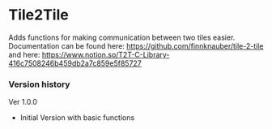 # Tile2Tile
Adds functions for making communication between two tiles easier.
Documentation can be found here: https://github.com/finnknauber/tile-2-tile and here: https://www.notion.so/T2T-C-Library-416c7508246b459db2a7c859e5f85727


### Version history

Ver 1.0.0
- Initial Version with basic functions
